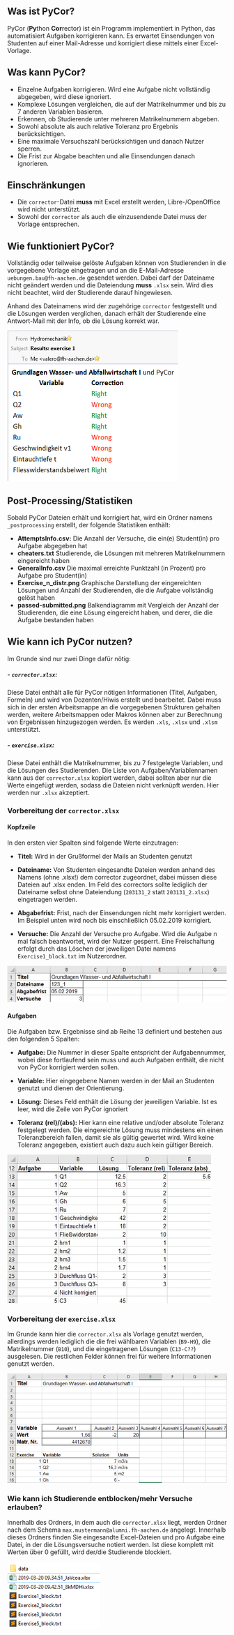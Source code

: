 ## Was ist PyCor?
PyCor (**Py**thon **Cor**rector) ist ein Programm implementiert in Python, das automatisiert Aufgaben 
korrigieren kann.
Es erwartet Einsendungen von Studenten auf einer Mail-Adresse und korrigiert diese mittels einer 
Excel-Vorlage.

## Was kann PyCor?
- Einzelne Aufgaben korrigieren. Wird eine Aufgabe nicht vollständig abgegeben, wird diese ignoriert.
- Komplexe Lösungen vergleichen, die auf der Matrikelnummer und bis zu 7 anderen Variablen basieren.
- Erkennen, ob Studierende unter mehreren Matrikelnummern abgeben.
- Sowohl absolute als auch relative Toleranz pro Ergebnis berücksichtigen.
- Eine maximale Versuchszahl berücksichtigen und danach Nutzer sperren.
- Die Frist zur Abgabe beachten und alle Einsendungen danach ignorieren.

## Einschränkungen
- Die `corrector`-Datei **muss** mit Excel erstellt werden, Libre-/OpenOffice wird nicht unterstützt.
- Sowohl der `corrector` als auch die einzusendende Datei muss der Vorlage entsprechen.

## Wie funktioniert PyCor?
Vollständig oder teilweise gelöste Aufgaben können von Studierenden in die vorgegebene Vorlage 
eingetragen und an die E-Mail-Adresse `uebungen.bau@fh-aachen.de` gesendet werden. Dabei darf der 
Dateiname nicht geändert werden und die Dateiendung **muss** `.xlsx` sein. Wird dies nicht beachtet, 
wird der Studierende darauf hingewiesen.

Anhand des Dateinamens wird der zugehörige `corrector` festgestellt und die Lösungen werden verglichen, 
danach erhält der Studierende eine Antwort-Mail mit der Info, ob die Lösung korrekt war.

![Beispielmail](./ex_mail.png)

## Post-Processing/Statistiken
Sobald PyCor Dateien erhält und korrigiert hat, wird ein Ordner namens `_postprocessing` erstellt, der folgende 
Statistiken enthält:
- **AttemptsInfo.csv:**
Die Anzahl der Versuche, die ein(e) Student(in) pro Aufgabe abgegeben hat
- **cheaters.txt**
Studierende, die Lösungen mit mehreren Matrikelnummern eingereicht haben
- **GeneralInfo.csv**
Die maximal erreichte Punktzahl (in Prozent) pro Aufgabe pro Student(in)
- **Exercise_n_distr.png**
Graphische Darstellung der eingereichten Lösungen und Anzahl der Studierenden, die die Aufgabe vollständig gelöst haben
- **passed-submitted.png**
Balkendiagramm mit Vergleich der Anzahl der Studierenden, die eine Lösung eingereicht haben, und derer, die die 
Aufgabe bestanden haben

## Wie kann ich PyCor nutzen?
Im Grunde sind nur zwei Dinge dafür nötig:

##### - `corrector.xlsx`:
Diese Datei enthält alle für PyCor nötigen Informationen (Titel, Aufgaben, Formeln) und wird von 
Dozenten/Hiwis erstellt und bearbeitet. Dabei muss sich in der ersten Arbeitsmappe an die vorgegebenen 
Strukturen gehalten werden, weitere Arbeitsmappen oder Makros können aber zur Berechnung von Ergebnissen 
hinzugezogen werden. Es werden `.xls`, `.xlsx` und `.xlsm` unterstützt.

##### - `exercise.xlsx`:
Diese Datei enthält die Matrikelnummer, bis zu 7 festgelegte Variablen, und die Lösungen des Studierenden.
Die Liste von Aufgaben/Variablennamen kann aus der `corrector.xlsx` kopiert werden, dabei sollten aber nur 
die Werte eingefügt werden, sodass die Dateien nicht verknüpft werden. Hier werden nur `.xlsx` akzeptiert.

### Vorbereitung der `corrector.xlsx`
#### Kopfzeile
In den ersten vier Spalten sind folgende Werte einzutragen:

- **Titel:**
Wird in der Grußformel der Mails an Studenten genutzt

- **Dateiname:**
Von Studenten eingesandte Dateien werden anhand des Namens (ohne .xlsx!) dem corrector zugeordnet, 
dabei müssen diese Dateien auf .xlsx enden. Im Feld des correctors sollte lediglich der Dateiname 
selbst ohne Dateiendung (`203131_2` statt `203131_2.xlsx`) eingetragen werden.

- **Abgabefrist:**
Frist, nach der Einsendungen nicht mehr korrigiert werden. Im Beispiel unten wird noch bis einschließlich 
05.02.2019 korrigiert.

- **Versuche:**
Die Anzahl der Versuche pro Aufgabe. Wird die Aufgabe n mal falsch beantwortet, wird der Nutzer gesperrt. 
Eine Freischaltung erfolgt durch das Löschen der jeweiligen Datei namens `Exercise1_block.txt` im 
Nutzerordner.

![Corrector-Kopfzeile](./cor_header.jpg)

#### Aufgaben
Die Aufgaben bzw. Ergebnisse sind ab Reihe 13 definiert und bestehen aus den folgenden 5 Spalten:

- **Aufgabe:**
Die Nummer in dieser Spalte entspricht der Aufgabennummer, wobei diese fortlaufend sein 
muss und auch Aufgaben enthält, die nicht von PyCor korrigiert werden sollen.

- **Variable:**
Hier eingegebene Namen werden in der Mail an Studenten genutzt und dienen der Orientierung.

- **Lösung:**
Dieses Feld enthält die Lösung der jeweiligen Variable. Ist es leer, wird die Zeile von PyCor ignoriert

- **Toleranz (rel)/(abs):**
Hier kann eine relative und/oder absolute Toleranz festgelegt werden. Die eingereichte Lösung muss mindestens ein 
einen Toleranzbereich fallen, damit sie als gültig gewertet wird. Wird keine Toleranz angegeben, existiert auch dazu 
auch kein gültiger Bereich.

![Corrector-Aufgaben](./cor_exercises.jpg)

### Vorbereitung der `exercise.xlsx`
Im Grunde kann hier die `corrector.xlsx` als Vorlage genutzt werden, allerdings werden lediglich die die frei wählbaren 
Variablen (`B9-H9`), die Matrikelnummer (`B10`), und die eingetragenen Lösungen (`C13-C??`) ausgelesen. Die restlichen 
Felder können frei für weitere Informationen genutzt werden.

![Studentenansicht](./student.png)

### Wie kann ich Studierende entblocken/mehr Versuche erlauben?
Innerhalb des Ordners, in dem auch die `corrector.xlsx` liegt, werden Ordner nach dem Schema 
`max.mustermann@alumni.fh-aachen.de` angelegt. Innerhalb dieses Ordners finden Sie eingesandte Excel-Dateien und 
pro Aufgabe eine Datei, in der die Lösungsversuche notiert werden. Ist diese komplett mit Werten über 0 gefüllt, wird 
der/die Studierende blockiert.
 
![Ordner eines Studenten](./student_folder.png)